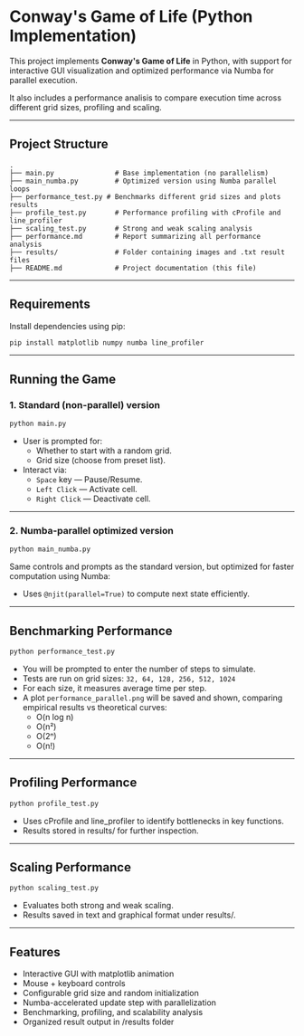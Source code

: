 # Conway's Game of Life (Python Implementation)

This project implements **Conway's Game of Life** in Python, with support for interactive GUI visualization and optimized performance via Numba for parallel execution.

It also includes a performance analisis to compare execution time across different grid sizes, profiling and scaling.

---

## Project Structure

```
.
├── main.py               # Base implementation (no parallelism)
├── main_numba.py         # Optimized version using Numba parallel loops
├── performance_test.py # Benchmarks different grid sizes and plots results
├── profile_test.py       # Performance profiling with cProfile and line_profiler
├── scaling_test.py       # Strong and weak scaling analysis
├── performance.md        # Report summarizing all performance analysis
├── results/              # Folder containing images and .txt result files
├── README.md             # Project documentation (this file)

```

---

## Requirements

Install dependencies using pip:

```bash
pip install matplotlib numpy numba line_profiler
```

---

## Running the Game

### 1. **Standard (non-parallel) version**

```bash
python main.py
```

- User is prompted for:
  - Whether to start with a random grid.
  - Grid size (choose from preset list).
- Interact via:
  - `Space` key — Pause/Resume.
  - `Left Click` — Activate cell.
  - `Right Click` — Deactivate cell.

---

### 2. **Numba-parallel optimized version**

```bash
python main_numba.py
```

Same controls and prompts as the standard version, but optimized for faster computation using Numba:

- Uses `@njit(parallel=True)` to compute next state efficiently.

---

## Benchmarking Performance

```bash
python performance_test.py
```

- You will be prompted to enter the number of steps to simulate.
- Tests are run on grid sizes: `32, 64, 128, 256, 512, 1024`
- For each size, it measures average time per step.
- A plot `performance_parallel.png` will be saved and shown, comparing empirical results vs theoretical curves:
  - O(n log n)
  - O(n²)
  - O(2ⁿ)
  - O(n!)

---

## Profiling Performance

```bash
python profile_test.py
```

- Uses cProfile and line_profiler to identify bottlenecks in key functions.
- Results stored in results/ for further inspection.

---

## Scaling Performance

```bash
python scaling_test.py
```

- Evaluates both strong and weak scaling.
- Results saved in text and graphical format under results/.

---


## Features

- Interactive GUI with matplotlib animation
- Mouse + keyboard controls
- Configurable grid size and random initialization
- Numba-accelerated update step with parallelization
- Benchmarking, profiling, and scalability analysis
- Organized result output in /results folder
